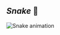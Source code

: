 ## _Snake_ :snake:

![Snake animation](https://github.com/fernandobandeira/fernandobandeira/blob/output/github-contribution-grid-snake.svg)



